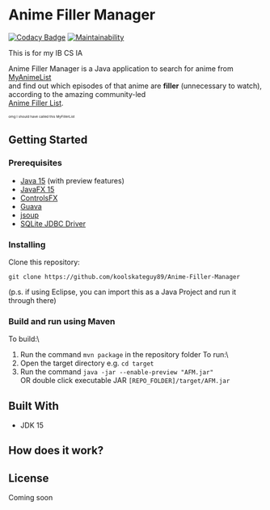 # Anime Filler Manager

[![Codacy Badge](https://app.codacy.com/project/badge/Grade/e43cf0251bdf4f49aae15f7e82808a01)](https://www.codacy.com/gh/koolskateguy89/Anime-Filler-Manager/dashboard?utm_source=github.com&amp;utm_medium=referral&amp;utm_content=koolskateguy89/Anime-Filler-Manager&amp;utm_campaign=Badge_Grade)
[![Maintainability](https://api.codeclimate.com/v1/badges/774d8a80335d28beb533/maintainability)](https://codeclimate.com/github/koolskateguy89/Anime-Filler-Manager/maintainability)

This is for my IB CS IA

Anime Filler Manager is a Java application to search for anime from \
[MyAnimeList](https://myanimelist.net/) \
and find out which episodes of that anime are **filler** (unnecessary to watch), according to the amazing community-led \
[Anime Filler List](https://www.animefillerlist.com/).

<sub><sup><sub><sup>
omg I should have called this MyFillerList
</sup></sub></sup></sub>

## Getting Started

### Prerequisites

-  [Java 15](https://www.oracle.com/uk/java/technologies/javase-downloads.html) (with preview features)
-  [JavaFX 15]()
-  [ControlsFX]()
-  [Guava]()
-  [jsoup]()
-  [SQLite JDBC Driver]()

### Installing

Clone this repository:
```
git clone https://github.com/koolskateguy89/Anime-Filler-Manager
```

(p.s. if using Eclipse, you can import this as a Java Project and run it through there)

### Build and run using Maven

To build:\
1.  Run the command `mvn package` in the repository folder
To run:\
2.  Open the target directory e.g. `cd target`
3.  Run the command `java -jar --enable-preview "AFM.jar"`\
    OR double click executable JAR `[REPO_FOLDER]/target/AFM.jar`


## Built With

- JDK 15

## How does it work?


## License

Coming soon
